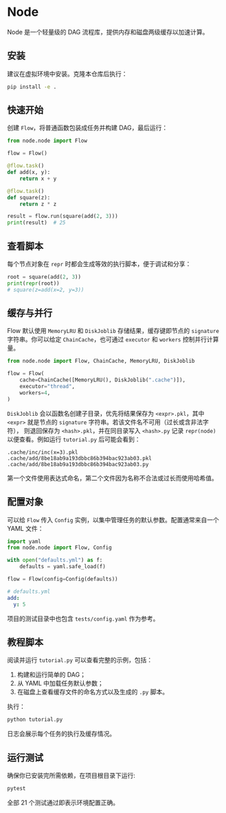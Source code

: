 # Node

Node 是一个轻量级的 DAG 流程库，提供内存和磁盘两级缓存以加速计算。

## 安装

建议在虚拟环境中安装。克隆本仓库后执行：

```bash
pip install -e .
```

## 快速开始

创建 `Flow`，将普通函数包装成任务并构建 DAG，最后运行：

```python
from node.node import Flow

flow = Flow()

@flow.task()
def add(x, y):
    return x + y

@flow.task()
def square(z):
    return z * z

result = flow.run(square(add(2, 3)))
print(result)  # 25
```

## 查看脚本

每个节点对象在 `repr` 时都会生成等效的执行脚本，便于调试和分享：

```python
root = square(add(2, 3))
print(repr(root))
# square(z=add(x=2, y=3))
```

## 缓存与并行

Flow 默认使用 `MemoryLRU` 和 `DiskJoblib` 存储结果，缓存键即节点的 `signature` 字符串。你可以给定 `ChainCache`，也可通过 `executor` 和 `workers` 控制并行计算量。

```python
from node.node import Flow, ChainCache, MemoryLRU, DiskJoblib

flow = Flow(
    cache=ChainCache([MemoryLRU(), DiskJoblib(".cache")]),
    executor="thread",
    workers=4,
)
```

`DiskJoblib` 会以函数名创建子目录，优先将结果保存为 `<expr>.pkl`，其中
`<expr>` 就是节点的 `signature` 字符串。若该文件名不可用（过长或含非法字符），
则退回保存为 `<hash>.pkl`，并在同目录写入 `<hash>.py` 记录 `repr(node)` 以便查看。例如运行 `tutorial.py` 后可能会看到：

```
.cache/inc/inc(x=3).pkl
.cache/add/8be18ab9a193dbbc86b394bac923ab03.pkl
.cache/add/8be18ab9a193dbbc86b394bac923ab03.py
```

第一个文件使用表达式命名，第二个文件因为名称不合法或过长而使用哈希值。


## 配置对象

可以给 `Flow` 传入 `Config` 实例，以集中管理任务的默认参数。配置通常来自一个 YAML 文件：

```python
import yaml
from node.node import Flow, Config

with open("defaults.yml") as f:
    defaults = yaml.safe_load(f)

flow = Flow(config=Config(defaults))
```

```yaml
# defaults.yml
add:
  y: 5
```

项目的测试目录中也包含 `tests/config.yaml` 作为参考。

## 教程脚本

阅读并运行 `tutorial.py` 可以查看完整的示例，包括：

1. 构建和运行简单的 DAG；
2. 从 YAML 中加载任务默认参数；
3. 在磁盘上查看缓存文件的命名方式以及生成的 `.py` 脚本。

执行：

```bash
python tutorial.py
```

日志会展示每个任务的执行及缓存情况。

## 运行测试

确保你已安装完所需依赖，在项目根目录下运行:

```bash
pytest
```
全部 21 个测试通过即表示环境配置正确。
